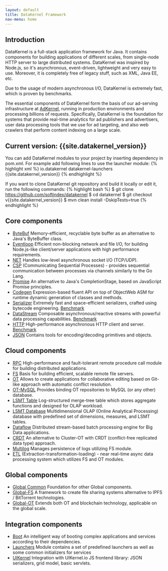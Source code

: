 ```yaml
---
layout: default
title: DataKernel Framework
nav-menu: home
---
```


## Introduction

DataKernel is a full-stack application framework for Java. It contains components for building applications of different 
scales, from single-node HTTP server to large distributed systems. DataKernel was inspired by Node.js, so it's 
asynchronous, event-driven, lightweight and very easy to use. Moreover, it is completely free of legacy stuff, 
such as XML, Java EE, etc.

Due to the usage of modern asynchronous I/O, DataKernel is extremely fast, which is proven by benchmarks.

The essential components of DataKernel form the basis of our ad-serving infrastructure at [AdKernel](http://adkernel.com), 
running in production environments and processing billions of requests. Specifically, DataKernel is the foundation for 
systems that provide real-time analytics for ad publishers and advertisers, user data processing tools that we use for 
ad targeting, and also web crawlers that perform content indexing on a large scale.

## Current version:  **{{site.datakernel_version}}**

You can add DataKernel modules to your project by inserting dependency in pom.xml. For example add following lines to 
use the launcher module: 
{% highlight xml %}
<dependency>
    <groupId>io.datakernel</groupId>
    <artifactId>datakernel-launchers</artifactId>
    <version>{{site.datakernel_version}}</version>
</dependency>
{% endhighlight %}

If you want to clone DataKernel git repository and build it locally or edit it, run the following commands:
{% highlight bash %}
$ git clone https://github.com/softindex/datakernel
$ cd datakernel
$ git checkout v{{site.datakernel_version}}
$ mvn clean install -DskipTests=true
{% endhighlight %}


## Core components
* [ByteBuf](/docs/modules/bytebuf.html) Memory-efficient, recyclable byte buffer as an alternative to Java's ByteBuffer 
class.
* [Eventloop](/docs/modules/eventloop.html) Efficient non-blocking network and file I/O, for building Node.js-like 
client/server applications with high performance requirements.
* [NET](/docs/modules/net.html) Handles low-level asynchronous socket I/O (TCP/UDP).
* [CSP](/docs/modules/csp.html) (Communicating Sequential Processes) - provides sequential communication 
between processes via channels similarly to the Go Lang.
* [Promise](/docs/modules/promise) An alternative to Java's CompletionStage, based on JavaScript Promise principles.
* [Codegen](/docs/modules/codegen.html) Expression-based fluent API on top of ObjectWeb ASM for runtime dynamic 
generation of classes and methods.
* [Serializer](/docs/modules/serializer.html) Extremely fast and space-efficient serializers, crafted using bytecode 
engineering. [Benchmark](/docs/modules/serializer.html#benchmark)
* [DataStream](/docs/modules/datastream.html) Composable asynchronous/reactive streams with powerful data processing 
capabilities. [Benchmark](/docs/modules/datastream.html#benchmark)
* [HTTP](/docs/modules/http.html) High-performance asynchronous HTTP client and server. 
[Benchmark](/docs/modules/http.html#benchmark)
* [JSON](/docs/modules/json.html) Contains tools for encoding/decoding primitives and objects. 

## Cloud components
* [RPC](/docs/modules/rpc.html) High-performance and fault-tolerant remote procedure call module for building distributed 
applications.
* [FS](/docs/modules/fs.html) Basis for building efficient, scalable remote file servers.
* [OT](/docs/modules/ot.html) Allows to create applications for collaborative editing based on Git-like approach with 
automatic conflict resolution.
* [OT-MySQL](/docs/modules/ot-mysql.html) Provides binding OT repositories to MySQL (or any other) database.
* [LSMT Table](/docs/modules/lsmt-table.html) Log-structured merge-tree table which stores aggregate functions and 
designed for OLAP workload.
* [LSMT Database](/docs/modules/lsmt-database.html) Multidimensional OLAP (Online Analytical Processing) database with 
predefined set of dimensions, measures, and LSMT tables.
* [Dataflow](/docs/modules/dataflow.html) Distributed stream-based batch processing engine for Big Data applications.
* [CRDT](/docs/modules/crdt.html) An alternative to Cluster-OT with CRDT (conflict-free replicated data type) approach.
* [Multilog](/docs/modules/multilog.html) Manages persistence of logs utilizing FS module.
* [ETL](/docs/modules/etl.html) (Extraction-transformation-loading) - near real-time async data processing system which
utilizes FS and OT modules.

## Global components
* [Global Common](/docs/modules/global-common.html) Foundation for other Global components.
* [Global-FS](/docs/modules/global-fs.html) A framework to create file sharing systems alternative to IPFS / BitTorrent 
technologies.
* [Global-OT](/docs/modules/global-ot.html) Extends both OT and blockchain technology, applicable on the global scale.

## Integration components
* [Boot](/docs/modules/boot.html) An intelligent way of booting complex applications and services according to their 
dependencies.
* [Launchers](/docs/modules/launchers.html) Module contains a set of predefined launchers as well as some common 
initializers for services
* [UIKernel](/docs/modules/uikernel.html) Integration with UIKernel.io JS frontend library: JSON serializers, grid model, 
basic servlets.
